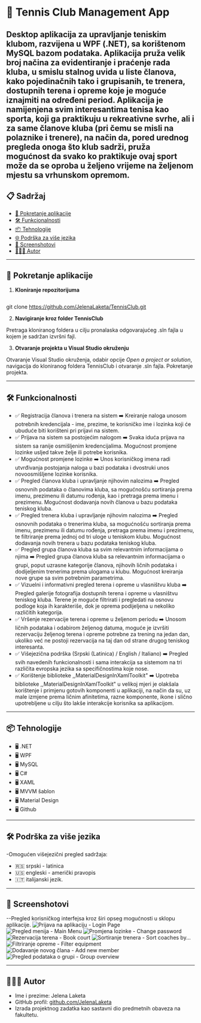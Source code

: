 # 🎾 Tennis Club Management App

**Desktop aplikacija za upravljanje teniskim klubom**, razvijena u WPF (.NET), sa korištenom MySQL bazom podataka. Aplikacija pruža velik broj načina za evidentiranje i praćenje rada kluba, u smislu stalnog uvida u liste članova, kako pojedinačnih tako i grupisanih, te trenera, dostupnih terena i opreme koje je moguće iznajmiti na određeni period. Aplikacija je namijenjena svim interesantima tenisa kao sporta, koji ga praktikuju u rekreativne svrhe, ali i za same članove kluba (pri čemu se misli na polaznike i trenere), na način da, pored urednog pregleda onoga što klub sadrži, pruža mogućnost da svako ko praktikuje ovaj sport može da se oproba u željeno vrijeme na željenom mjestu sa vrhunskom opremom.
---

## 📋 Sadržaj

- [🚀 Pokretanje aplikacije](#-pokretanje-aplikacije)
- [🛠️ Funkcionalnosti](#️-funkcionalnosti)
- [📦 Tehnologije](#-tehnologije)
- [🌐 Podrška za više jezika](#-podrška-za-više-jezika)
- [📸 Screenshotovi](#-screenshotovi)
- [👩🏼‍💻 Autor](#-autor)

---

## 🚀 Pokretanje aplikacije

1. **Kloniranje repozitorijuma**

   ```bash
  git clone https://github.com/JelenaLaketa/TennisClub.git
  
2. **Navigiranje kroz folder TennisClub**
   
  Pretraga kloniranog foldera u cilju pronalaska odgovarajućeg .sln fajla u kojem je sadržan izvršni fajl.
  
3. **Otvaranje projekta u Visual Studio okruženju**

  Otvaranje Visual Studio okruženja, odabir opcije _Open a project or solution_, navigacija do kloniranog foldera TennisClub i otvaranje .sln fajla. 
  Pokretanje projekta.

---

## 🛠️ Funkcionalnosti

- ✅ Registracija članova i trenera na sistem 
    ➡️ Kreiranje naloga unosom potrebnih kredencijala - ime, prezime, te korisničko ime i lozinka koji će ubuduće biti korišteni pri prijavi na sistem.
- ✅ Prijava na sistem sa postojećim nalogom
    ➡️ Svaka iduća prijava na sistem sa ranije osmišljenim kredencijalima. Mogućnost promjene lozinke usljed takve želje ili potrebe korisnika.
- ✅ Mogućnost promjene lozinke
    ➡️ Unos korisničkog imena radi utvrđivanja postojanja naloga u bazi podataka i dvostruki unos novoosmišljene lozinke korisnika.
- ✅ Pregled članova kluba i upravljanje njihovim nalozima
    ➡️ Pregled osnovnih podataka o članovima kluba, sa mogućnošću sortiranja prema imenu, prezimenu ili datumu rođenja, kao i pretraga prema imenu i prezimenu.
        Mogućnost dodavanja novih članova u bazu podataka teniskog kluba.
- ✅ Pregled trenera kluba i upravljanje njihovim nalozima
    ➡️ Pregled osnovnih podataka o trenerima kluba, sa mogućnošću sortiranja prema imenu, prezimenu ili datumu rođenja, pretraga prema imenu i prezimenu, te filtriranje
        prema jednoj od tri uloge u teniskom klubu. Mogućnost dodavanja novih trenera u bazu podataka teniskog kluba.
- ✅ Pregled grupa članova kluba sa svim relevantnim informacijama o njima
    ➡️ Pregled grupa članova kluba sa relevantnim informacijama o grupi, poput uzrasne kategorije članova, njihovih ličnih podataka i dodijeljenim trenerima prema
        ulogama u klubu. Mogućnost kreiranja nove grupe sa svim potrebnim parametrima.
- ✅ Vizuelni i informativni pregled terena i opreme u vlasništvu kluba
    ➡️ Pregled galerije fotografija dostupnih terena i opreme u vlasništvu teniskog kluba. Terene je moguće filtrirati i pregledati na osnovu podloge
        koja ih karakteriše, dok je oprema podijeljena u nekoliko različitih kategorija. 
- ✅ Vršenje rezervacije terena i opreme u željenom periodu
    ➡️ Unosom ličnih podataka i odabirom željenog datuma, moguće je izvršiti rezervaciju željenog terena i opreme potrebne za trening na jedan dan, ukoliko
        već ne postoji rezervacija na taj dan od strane drugog teniskog interesanta.
- ✅ Višejezična podrška (Srpski (Latinica) / English / Italiano)
    ➡️ Pregled svih navedenih funkcionalnosti i sama interakcija sa sistemom na tri različita evropska jezika sa specifičnostima koje nose.
- ✅ Korištenje biblioteke ,,MaterialDesignInXamlToolkit"
    ➡️ Upotreba biblioteke ,,MaterialDesignInXamlToolkit" u velikoj mjeri je olakšala korištenje i primjenu gotovih komponenti u aplikaciji, na način da su,
        uz male izmjene prema ličnim afinitetima, razne komponente, ikone i slično upotrebljene u cilju što lakše interakcije korisnika sa aplikacijom.

---


## 📦 Tehnologije

- 🖥️ .NET
- 🖥️ WPF
- 🖥️ MySQL
- 🖥️ C#
- 🖥️ XAML
- 🖥️ MVVM šablon
- 🖥️ Material Design
- 🖥️ Github


---

## 🛠️ Podrška za više jezika

-Omogućen višejezični pregled sadržaja:
- 🇷🇸 srpski - latinica
- 🇺🇸 engleski - američki pravopis
- 🇮🇹 italijanski jezik.


---

## 📸 Screenshotovi
--Pregled korisničkog interfejsa kroz širi opseg mogućnosti u sklopu aplikacije.
![Prijava na aplikaciju - Login Page](GUI/lp.png)
![Pregled menija - Main Menu](GUI/mm.png)
![Promjena lozinke - Change password](GUI/cp.png)
![Rezervacija terena - Book court](GUI/bc.png)
![Sortiranje trenera - Sort coaches by...](GUI/sc.png)
![Filtriranje opreme - Filter equipment](GUI/fe.png)
![Dodavanje novog člana - Add new member](GUI/anm.png)
![Pregled podataka o grupi - Group overview](GUI/go.png)


---

## 👩🏼‍💻 Autor
- Ime i prezime: Jelena Laketa  
- GitHub profil: [github.com/JelenaLaketa](https://github.com/JelenaLaketa)  
- Izrada projektnog zadatka kao sastavni dio predmetnih obaveza na fakultetu.
